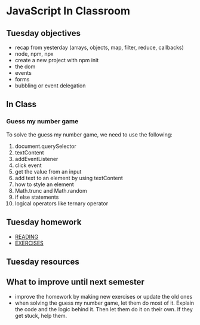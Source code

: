 # JavaScript In Classroom

## Tuesday objectives

- recap from yesterday (arrays, objects, map, filter, reduce, callbacks)
- node, npm, npx
- create a new project with npm init
- the dom
- events
- forms
- bubbling or event delegation

## In Class

### Guess my number game

To solve the guess my number game, we need to use the following:

1. document.querySelector
2. textContent
3. addEventListener
4. click event
5. get the value from an input
6. add text to an element by using textContent
7. how to style an element
8. Math.trunc and Math.random
9. if else statements
10. logical operators like ternary operator

## Tuesday homework

- [READING](https://github.com/dat3startcode/javaScriptExercises3sem/blob/main/day2/READING.md)
- [EXERCISES](https://github.com/dat3startcode/javaScriptExercises3sem/blob/main/day2/HOMEWORK.md)

## Tuesday resources

## What to improve until next semester

- improve the homework by making new exercises or update the old ones
- when solving the guess my number game, let them do most of it. Explain the code and the logic behind it. Then let them do it on their own. If they get stuck, help them.

